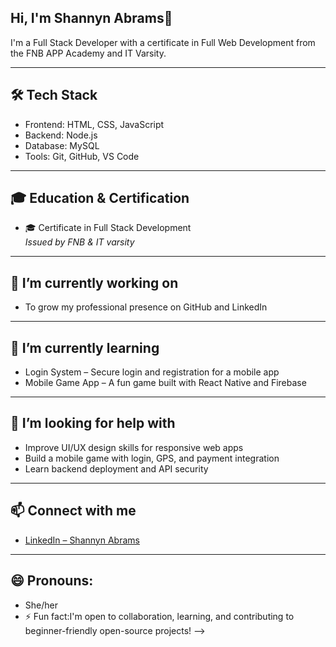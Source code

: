 ## Hi, I'm Shannyn Abrams👋

I'm a Full Stack Developer with a certificate in Full Web Development from the FNB APP Academy and IT Varsity.

---

## 🛠️ Tech Stack
- Frontend: HTML, CSS, JavaScript
- Backend: Node.js
- Database: MySQL
- Tools: Git, GitHub, VS Code

---

## 🎓  Education & Certification
- 🎓 Certificate in Full Stack Development  
  _Issued by FNB & IT varsity_

---

## 🔭 I’m currently working on
- To grow my professional presence on GitHub and LinkedIn

 ---

## 🌱 I’m currently learning
- Login System – Secure login and registration for a mobile app  
- Mobile Game App – A fun game built with React Native and Firebase  
  
---

## 🤔 I’m looking for help with
- Improve UI/UX design skills for responsive web apps
- Build a mobile game with login, GPS, and payment integration
- Learn backend deployment and API security

---

## 📫 Connect with me
- [LinkedIn – Shannyn Abrams](https://www.linkedin.com/in/shannyn-abrams)

---
    
## 😄 Pronouns:
- She/her
- ⚡ Fun fact:I'm open to collaboration, learning, and contributing to beginner-friendly open-source projects!
-->

